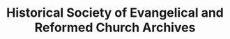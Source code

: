 ---
layout: repo
title: "Historical Society of Evangelical and Reformed Church Archives"
id: 13968
permalink: repos/13968/
---